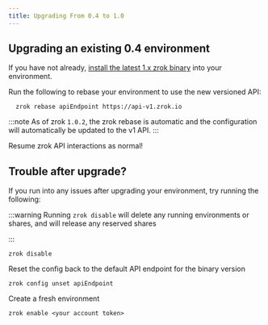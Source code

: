 ```yaml
---
title: Upgrading From 0.4 to 1.0
---
```


## Upgrading an existing 0.4 environment
If you have not already, [install the latest 1.x zrok binary](/docs/guides/install) into your environment.

Run the following to rebase your environment to use the new versioned API:
```
  zrok rebase apiEndpoint https://api-v1.zrok.io
```

:::note
As of zrok `1.0.2`, the zrok rebase is automatic and the configuration will automatically be updated to the v1 API.
:::


Resume zrok API interactions as normal!


## Trouble after upgrade?

If you run into any issues after upgrading your environment, try running the following:

:::warning
Running `zrok disable` will delete any running environments or shares, and will release any reserved shares

:::
```
zrok disable
```

Reset the config back to the default API endpoint for the binary version
```
zrok config unset apiEndpoint
```
Create a fresh environment
```
zrok enable <your account token>
```
